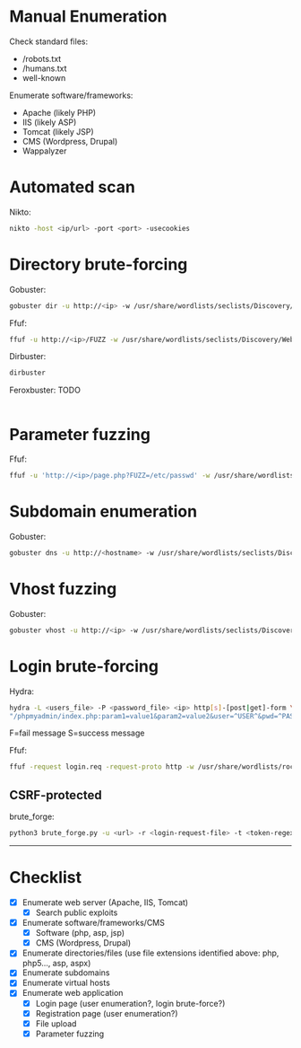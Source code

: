 # Manual Enumeration

Check standard files:
- /robots.txt
- /humans.txt
- well-known

Enumerate software/frameworks:
- Apache (likely PHP)
- IIS (likely ASP)
- Tomcat (likely JSP)
- CMS (Wordpress, Drupal)
- Wappalyzer

# Automated scan

Nikto:
```bash
nikto -host <ip/url> -port <port> -usecookies
```

# Directory brute-forcing

Gobuster:
```bash
gobuster dir -u http://<ip> -w /usr/share/wordlists/seclists/Discovery/Web-Content/raft-large-directories-lowercase.txt
```

Ffuf:
```bash
ffuf -u http://<ip>/FUZZ -w /usr/share/wordlists/seclists/Discovery/Web-Content/raft-large-directories-lowercase.txt
```

Dirbuster:
```bash
dirbuster
```

Feroxbuster:
TODO
```bash

```

# Parameter fuzzing

Ffuf:
```bash
ffuf -u 'http://<ip>/page.php?FUZZ=/etc/passwd' -w /usr/share/wordlists/dirbuster/directory-list-lowercase-2.3-small.txt -fs 0
```

# Subdomain enumeration

Gobuster:
```bash
gobuster dns -u http://<hostname> -w /usr/share/wordlists/seclists/Discovery/DNS/subdomains-top1million-110000.txt
```

# Vhost fuzzing

Gobuster:
```bash
gobuster vhost -u http://<ip> -w /usr/share/wordlists/seclists/Discovery/VHOSTS/vhosts.txt
```

# Login brute-forcing

Hydra:
```bash
hydra -L <users_file> -P <password_file> <ip> http[s]-[post|get]-form \
"/phpmyadmin/index.php:param1=value1&param2=value2&user=^USER^&pwd=^PASS^&paramn=valn:[F|S]=messageshowed"
```
F=fail message
S=success message

Ffuf:
```bash
ffuf -request login.req -request-proto http -w /usr/share/wordlists/rockyou.txt -fr 'Access denied'
```

## CSRF-protected

brute_forge:
```bash
python3 brute_forge.py -u <url> -r <login-request-file> -t <token-regex> -l <username> -P <password-file> -f <fail-message>
```

---

# Checklist

- [x] Enumerate web server (Apache, IIS, Tomcat)
	- [x] Search public exploits
- [x] Enumerate software/frameworks/CMS
	- [x] Software (php, asp, jsp)
	- [x] CMS (Wordpress, Drupal)
- [x] Enumerate directories/files (use file extensions identified above: php, php5..., asp, aspx)
- [x] Enumerate subdomains
- [x] Enumerate virtual hosts
- [x] Enumerate web application
	- [x] Login page (user enumeration?, login brute-force?)
	- [x] Registration page (user enumeration?)
	- [x] File upload
	- [x] Parameter fuzzing